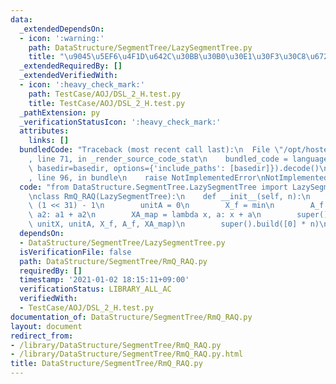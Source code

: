 ```yaml
---
data:
  _extendedDependsOn:
  - icon: ':warning:'
    path: DataStructure/SegmentTree/LazySegmentTree.py
    title: "\u9045\u5EF6\u4F1D\u642C\u30BB\u30B0\u30E1\u30F3\u30C8\u6728"
  _extendedRequiredBy: []
  _extendedVerifiedWith:
  - icon: ':heavy_check_mark:'
    path: TestCase/AOJ/DSL_2_H.test.py
    title: TestCase/AOJ/DSL_2_H.test.py
  _pathExtension: py
  _verificationStatusIcon: ':heavy_check_mark:'
  attributes:
    links: []
  bundledCode: "Traceback (most recent call last):\n  File \"/opt/hostedtoolcache/Python/3.9.1/x64/lib/python3.9/site-packages/onlinejudge_verify/documentation/build.py\"\
    , line 71, in _render_source_code_stat\n    bundled_code = language.bundle(stat.path,\
    \ basedir=basedir, options={'include_paths': [basedir]}).decode()\n  File \"/opt/hostedtoolcache/Python/3.9.1/x64/lib/python3.9/site-packages/onlinejudge_verify/languages/python.py\"\
    , line 96, in bundle\n    raise NotImplementedError\nNotImplementedError\n"
  code: "from DataStructure.SegmentTree.LazySegmentTree import LazySegmentTree\n\n\
    \nclass RmQ_RAQ(LazySegmentTree):\n    def __init__(self, n):\n        unitX =\
    \ (1 << 31) - 1\n        unitA = 0\n        X_f = min\n        A_f = lambda a1,\
    \ a2: a1 + a2\n        XA_map = lambda x, a: x + a\n        super().__init__(n,\
    \ unitX, unitA, X_f, A_f, XA_map)\n        super().build([0] * n)\n"
  dependsOn:
  - DataStructure/SegmentTree/LazySegmentTree.py
  isVerificationFile: false
  path: DataStructure/SegmentTree/RmQ_RAQ.py
  requiredBy: []
  timestamp: '2021-01-02 18:15:11+09:00'
  verificationStatus: LIBRARY_ALL_AC
  verifiedWith:
  - TestCase/AOJ/DSL_2_H.test.py
documentation_of: DataStructure/SegmentTree/RmQ_RAQ.py
layout: document
redirect_from:
- /library/DataStructure/SegmentTree/RmQ_RAQ.py
- /library/DataStructure/SegmentTree/RmQ_RAQ.py.html
title: DataStructure/SegmentTree/RmQ_RAQ.py
---
```

